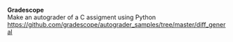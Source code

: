 **Gradescope** <br>
Make an autograder of a C assigment using Python https://github.com/gradescope/autograder_samples/tree/master/diff_general
